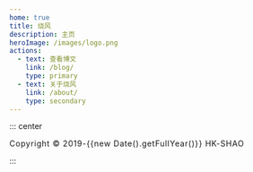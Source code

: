```yaml
---
home: true
title: 烧风
description: 主页
heroImage: /images/logo.png
actions:
  - text: 查看博文
    link: /blog/
    type: primary
  - text: 关于烧风
    link: /about/
    type: secondary
---
```


<style>
.hero {
  padding-top: 3.5rem;
}

.footer {
  letter-spacing: 0.05rem;
  padding-right: 0 !important;
  padding-left: 0 !important;
}
</style>


::: center

<footer class="footer">Copyright © 2019-{{new Date().getFullYear()}} HK-SHAO</footer>

:::